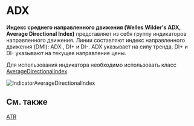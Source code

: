 # ADX

**Индекс среднего направленного движения (Welles Wilder's ADX, Average Directional Index)** представляет из себя группу индикаторов направленного движения. Линии составляют индекс направленного движения (DMI): ADX , DI+ и DI\-. ADX указывает на силу тренда, DI+ и DI\- указывают на текущее направление цены. 

Для использования индикатора необходимо использовать класс [AverageDirectionalIndex](../api/StockSharp.Algo.Indicators.AverageDirectionalIndex.html). 

![IndicatorAverageDirectionalIndex](~/images/IndicatorAverageDirectionalIndex.png)

## См. также

[ATR](IndicatorAverageTrueRange.md)
